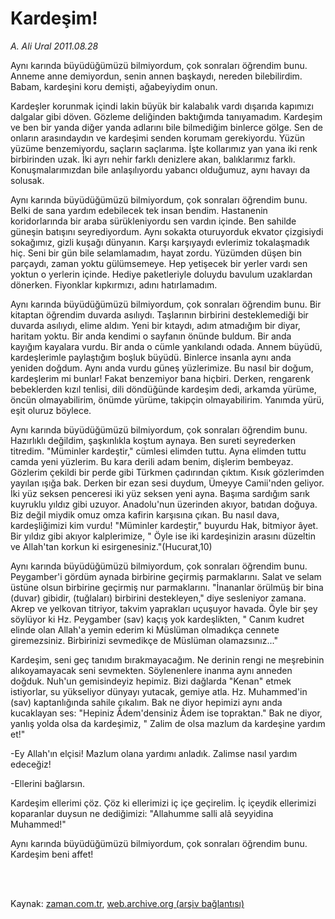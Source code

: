 # Kardeşim!

*A. Ali Ural 2011.08.28*

<td class="columnist-detail">
<p>Aynı karında büyüdüğümüzü bilmiyordum, çok sonraları öğrendim bunu. Anneme anne demiyordun, senin annen başkaydı, nereden bilebilirdim. Babam, kardeşini koru demişti, ağabeyiydim onun.</p>
<p>
<div id="haberMetinDiv">
<p>Kardeşler korunmak içindi lakin büyük bir kalabalık vardı dışarıda kapımızı dalgalar gibi döven. Gözleme deliğinden baktığımda tanıyamadım. Kardeşim ve ben bir yanda diğer yanda adlarını bile bilmediğim binlerce gölge. Sen de onların arasındaydın ve kardeşimi senden korumam gerekiyordu. Yüzün yüzüme benzemiyordu, saçların saçlarıma. İşte kollarımız yan yana iki renk birbirinden uzak. İki ayrı nehir farklı denizlere akan, balıklarımız farklı. Konuşmalarımızdan bile anlaşılıyordu yabancı olduğumuz, aynı havayı da solusak.
<p>Aynı karında büyüdüğümüzü bilmiyordum, çok sonraları öğrendim bunu. Belki de sana yardım edebilecek tek insan bendim. Hastanenin koridorlarında bir araba sürükleniyordu sen vardın içinde. Ben sahilde güneşin batışını seyrediyordum. Aynı sokakta oturuyorduk ekvator çizgisiydi sokağımız, gizli kuşağı dünyanın. Karşı karşıyaydı evlerimiz tokalaşmadık hiç. Seni bir gün bile selamlamadım, hayat zordu. Yüzümden düşen bin parçaydı, zaman yoktu gülümsemeye. Hep yetişecek bir yerler vardı sen yoktun o yerlerin içinde. Hediye paketleriyle doluydu bavulum uzaklardan dönerken. Fiyonklar kıpkırmızı, adını hatırlamadım.
<p> Aynı karında büyüdüğümüzü bilmiyordum, çok sonraları öğrendim bunu. Bir kitaptan öğrendim duvarda asılıydı. Taşlarının birbirini desteklemediği bir duvarda asılıydı, elime aldım. Yeni bir kıtaydı, adım atmadığım bir diyar, haritam yoktu. Bir anda kendimi o sayfanın önünde buldum. Bir anda kayığım kayalara vurdu. Bir anda o cümle yankılandı odada. Annem büyüdü, kardeşlerimle paylaştığım boşluk büyüdü. Binlerce insanla aynı anda yeniden doğdum. Aynı anda vurdu güneş yüzlerimize. Bu nasıl bir doğum, kardeşlerim mi bunlar! Fakat benzemiyor bana hiçbiri. Derken, rengarenk bebeklerden kızıl tenlisi, dili döndüğünde kardeşim dedi, arkamda yürüme, öncün olmayabilirim, önümde yürüme, takipçin olmayabilirim. Yanımda yürü, eşit oluruz böylece. 
<p>Aynı karında büyüdüğümüzü bilmiyordum, çok sonraları öğrendim bunu. Hazırlıklı değildim, şaşkınlıkla koştum aynaya. Ben sureti seyrederken titredim. "Müminler kardeştir," cümlesi elimden tuttu. Ayna elimden tuttu camda yeni yüzlerim. Bu kara derili adam benim, dişlerim bembeyaz. Gözlerim çekildi bir perde gibi Türkmen çadırından çıktım. Kısık gözlerimden yayılan ışığa bak. Derken bir ezan sesi duydum, Ümeyye Camii'nden geliyor. İki yüz seksen penceresi iki yüz seksen yeni ayna. Başıma sardığım sarık kuyruklu yıldız gibi uzuyor. Anadolu'nun üzerinden akıyor, batıdan doğuya. Biz değil miydik omuz omza kafirin karşısına çıkan. Bu nasıl dava, kardeşliğimizi kim vurdu! "Müminler kardeştir," buyurdu Hak, bitmiyor âyet. Bir yıldız gibi akıyor kalplerimize, " Öyle ise iki kardeşinizin arasını düzeltin ve Allah'tan korkun ki esirgenesiniz."(Hucurat,10)
<p>Aynı karında büyüdüğümüzü bilmiyordum, çok sonraları öğrendim bunu. Peygamber'i gördüm aynada birbirine geçirmiş parmaklarını. Salat ve selam üstüne olsun birbirine geçirmiş nur parmaklarını. "İnananlar örülmüş bir bina (duvar) gibidir, (tuğlaları) birbirini destekleyen," diye sesleniyor zamana. Akrep ve yelkovan titriyor, takvim yaprakları uçuşuyor havada. Öyle bir şey söylüyor ki Hz. Peygamber (sav) kaçış yok kardeşlikten, " Canım kudret elinde olan Allah'a yemin ederim ki Müslüman olmadıkça cennete giremezsiniz. Birbirinizi sevmedikçe de Müslüman olamazsınız..."
<p>Kardeşim, seni geç tanıdım bırakmayacağım. Ne derinin rengi ne meşrebinin alıkoyamayacak seni sevmekten. Söylenenlere inanma aynı anneden doğduk. Nuh'un gemisindeyiz hepimiz. Bizi dağlarda "Kenan" etmek istiyorlar, su yükseliyor dünyayı yutacak, gemiye atla. Hz. Muhammed'in (sav) kaptanlığında sahile çıkalım. Bak ne diyor hepimizi aynı anda kucaklayan ses: "Hepiniz Âdem'densiniz Âdem ise topraktan." Bak ne diyor, yanlış yolda olsa da kardeşimiz, " Zalim de olsa mazlum da kardeşine yardım et!"
<p>-Ey Allah'ın elçisi! Mazlum olana yardımı anladık. Zalimse nasıl yardım edeceğiz!
<p>-Ellerini bağlarsın.
<p>Kardeşim ellerimi çöz. Çöz ki ellerimizi iç içe geçirelim. İç içeydik ellerimizi koparanlar duysun ne dediğimizi: "Allahumme salli alâ seyyidina Muhammed!"
<p>Aynı karında büyüdüğümüzü bilmiyordum, çok sonraları öğrendim bunu. Kardeşim beni affet! </p></p></p></p></p></p></p></p></p></p></div>
</p>


<p><br>
		 </br></p></td>

Kaynak: [zaman.com.tr](http://zaman.com.tr/yazar.do?yazino=1173846), [web.archive.org (arşiv bağlantısı)](http://web.archive.org/web/20111213101517/http://zaman.com.tr/yazar.do?yazino=1173846)
